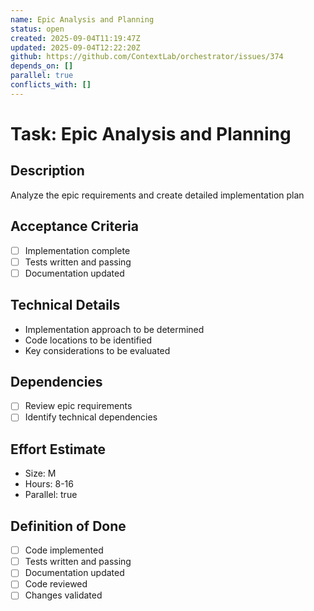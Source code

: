 ```yaml
---
name: Epic Analysis and Planning
status: open
created: 2025-09-04T11:19:47Z
updated: 2025-09-04T12:22:20Z
github: https://github.com/ContextLab/orchestrator/issues/374
depends_on: []
parallel: true
conflicts_with: []
---
```


# Task: Epic Analysis and Planning

## Description
Analyze the epic requirements and create detailed implementation plan

## Acceptance Criteria
- [ ] Implementation complete
- [ ] Tests written and passing
- [ ] Documentation updated

## Technical Details
- Implementation approach to be determined
- Code locations to be identified
- Key considerations to be evaluated

## Dependencies
- [ ] Review epic requirements
- [ ] Identify technical dependencies

## Effort Estimate
- Size: M
- Hours: 8-16
- Parallel: true

## Definition of Done
- [ ] Code implemented
- [ ] Tests written and passing
- [ ] Documentation updated
- [ ] Code reviewed
- [ ] Changes validated
